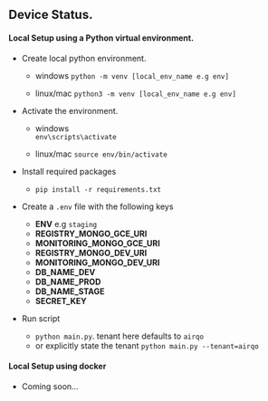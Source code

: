 ## Device Status.

#### Local Setup using a Python virtual environment.
* Create local python environment.
    * windows
	`python -m venv [local_env_name e.g env]`

    * linux/mac
	`python3 -m venv [local_env_name e.g env]`

* Activate the environment.
    * windows  
	  `env\scripts\activate`
	
	* linux/mac
	  `source env/bin/activate`


* Install required packages
     * `pip install -r requirements.txt`
     
* Create a `.env` file with the following keys
    * **ENV** e.g `staging`
    * **REGISTRY_MONGO_GCE_URI**
    * **MONITORING_MONGO_GCE_URI**
    * **REGISTRY_MONGO_DEV_URI**
    * **MONITORING_MONGO_DEV_URI**
    * **DB_NAME_DEV**
    * **DB_NAME_PROD**
    * **DB_NAME_STAGE**
    * **SECRET_KEY**
    
* Run script
    * `python main.py`. tenant here defaults to `airqo`
    * or explicitly state the tenant `python main.py --tenant=airqo`
    
#### Local Setup using docker
* Coming soon...
